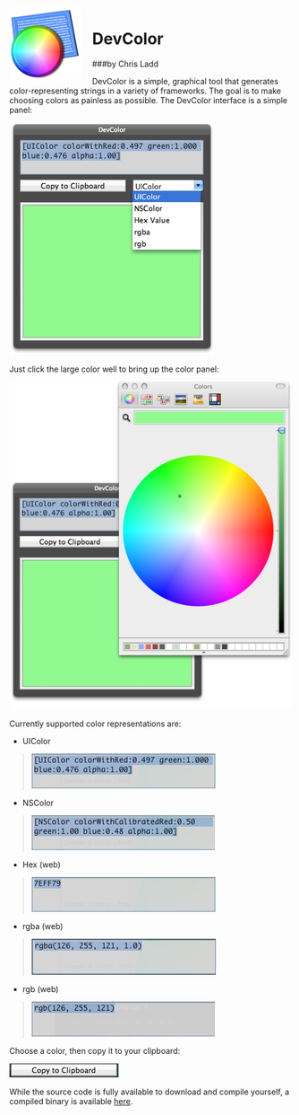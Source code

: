 <div style="float:left; margin-right:20px;">
<img src="https://github.com/chrisladd/DevColor/raw/master/images/devColor128.png" />
</div>
<h1>DevColor</h1>

###by Chris Ladd

DevColor is a simple, graphical tool that generates color-representing strings in a variety of frameworks. The goal is to make choosing colors as painless as possible. The DevColor interface is a simple panel:

![Dev color in green](https://github.com/chrisladd/DevColor/raw/master/images/greenUI.png)

Just click the large color well to bring up the color panel:

![Just click the large color well to bring up the color panel](https://github.com/chrisladd/DevColor/raw/master/images/greenUIWithPicker.png)

Currently supported color representations are:

- UIColor
>![UIColor](https://github.com/chrisladd/DevColor/raw/master/images/UIColorSnippet.png)
- NSColor
>![NSColor](https://github.com/chrisladd/DevColor/raw/master/images/NSColorSnippet.png)

- Hex (web)
>![Hex](https://github.com/chrisladd/DevColor/raw/master/images/HexColorSnippet.png)

- rgba (web)
>![RGBA](https://github.com/chrisladd/DevColor/raw/master/images/RGBAColorSnippet.png)

- rgb (web)
>![RGB](https://github.com/chrisladd/DevColor/raw/master/images/RGBSnippet.png)



Choose a color, then copy it to your clipboard:

![Copy to clipboard](https://github.com/chrisladd/DevColor/raw/master/images/copyToClipboardButton.png)


While the source code is fully available to download and compile yourself, a compiled binary is available [here](https://github.com/downloads/chrisladd/DevColor/DevColor.zip). 